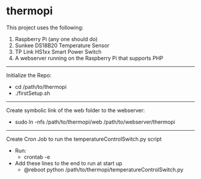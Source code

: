 # thermopi

This project uses the following:
1) Raspberry Pi (any one should do)
2) Sunkee DS18B20 Temperature Sensor
3) TP Link HS1xx Smart Power Switch
4) A webserver running on the Raspberry Pi that supports PHP
---
Initialize the Repo:
* cd /path/to/thermopi
* ./firstSetup.sh
---
Create symbolic link of the web folder to the webserver:
* sudo ln -nfs /path/to/thermopi/web /path/to/webserver/thermopi
---
Create Cron Job to run the temperatureControlSwitch.py script
* Run:
    * crontab -e
* Add these lines to the end to run at start up
    * @reboot python /path/to/thermopi/temperatureControlSwitch.py